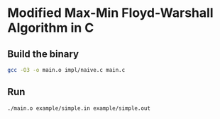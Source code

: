 # Modified Max-Min Floyd-Warshall Algorithm in C

## Build the binary

```bash
gcc -O3 -o main.o impl/naive.c main.c
```

## Run

```bash
./main.o example/simple.in example/simple.out
```